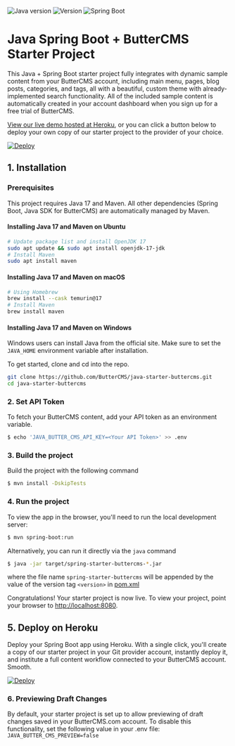 ![Java version](https://img.shields.io/badge/Java-17-red) ![Version](https://img.shields.io/badge/Version-1.3.0-blue) ![Spring Boot](https://img.shields.io/badge/Spring%20Boot-3.2.3-green)

# Java Spring Boot +  ButterCMS Starter Project

This Java + Spring Boot starter project fully integrates with dynamic sample 
content from your ButterCMS account, including main menu, pages, blog posts, 
categories, and tags, all with a beautiful, custom theme with already-implemented 
search functionality. All of the included sample content is automatically created 
in your account dashboard when you sign up for a free trial of ButterCMS.

[View our live demo hosted at Heroku](https://java-starter-buttercms.herokuapp.com/), or you can click a button below
to deploy your own copy of our starter project to the provider of your  choice.

[![Deploy](https://www.herokucdn.com/deploy/button.svg)](https://heroku.com/deploy?template=https://github.com/ButterCMS/java-starter-buttercms&env%5BJAVA_BUTTER_CMS_API_KEY%5D=check%20https://buttercms.com/settings)


## 1. Installation

### Prerequisites

This project requires Java 17 and Maven. All other dependencies (Spring Boot, Java SDK for ButterCMS) are automatically managed by Maven.

#### Installing Java 17 and Maven on Ubuntu
```bash
# Update package list and install OpenJDK 17
sudo apt update && sudo apt install openjdk-17-jdk
# Install Maven
sudo apt install maven
```

#### Installing Java 17 and Maven on macOS
```bash
# Using Homebrew
brew install --cask temurin@17
# Install Maven
brew install maven
```

#### Installing Java 17 and Maven on Windows
Windows users can install Java from the official site. Make sure to set the `JAVA_HOME` environment variable after installation.

To get started, clone and cd into the repo.

```bash
git clone https://github.com/ButterCMS/java-starter-buttercms.git
cd java-starter-buttercms
```

### 2. Set API Token

To fetch your ButterCMS content, add your API token as an environment variable.

```bash
$ echo 'JAVA_BUTTER_CMS_API_KEY=<Your API Token>' >> .env
```

### 3. Build the project

Build the project with the following command

```bash
$ mvn install -DskipTests
```

### 4. Run the project

To view the app in the browser, you'll need to run the local development server:

```bash
$ mvn spring-boot:run
```
Alternatively, you can run it directly via the `java` command

```bash
$ java -jar target/spring-starter-buttercms-*.jar
```

where the file name `spring-starter-buttercms` will be appended by the value of the version tag `<version>` in [pom.xml](pom.xml)

Congratulations! Your starter project is now live. To view your project, 
point your browser to [http://localhost:8080](http://localhost:8080).

## 5. Deploy on Heroku

Deploy your Spring Boot app using Heroku. With a single click, you'll create a 
copy of our starter project in your Git provider account, instantly deploy it, 
and institute a full content workflow connected to your ButterCMS account. Smooth.

[![Deploy](https://www.herokucdn.com/deploy/button.svg)](https://heroku.com/deploy?template=https://github.com/ButterCMS/java-starter-buttercms&env%5BJAVA_BUTTER_CMS_API_KEY%5D=check%20https://buttercms.com/settings)


### 6. Previewing Draft Changes

By default, your starter project is set up to allow previewing of draft changes 
saved in your ButterCMS.com account. To disable this functionality, set the 
following value in your .env file: `JAVA_BUTTER_CMS_PREVIEW=false`
